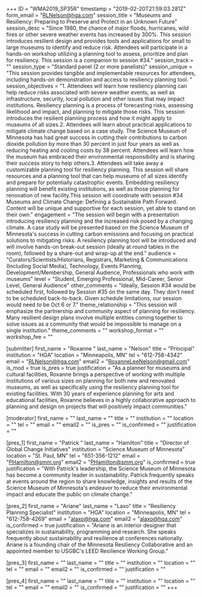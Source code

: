 +++
ID = "WMA2019_SP35R"
timestamp = "2019-02-20T21:59:03.281Z"
form_email = "RLNelson@hga.com"
session_title = "Museums and Resiliency: Preparing to Preserve and Protect in an Unknown Future"
session_desc = "Since 1980, the chance of major floods, hurricanes, wild fires or other severe weather events has increased by 300%. This session introduces resilient design and provides tools and applications for small to large museums to identify and reduce risk. Attendees will participate in a hands-on workshop utilizing a planning tool to assess, prioritize and plan for resiliency. This session is a companion to session #34."
session_track = ""
session_type = "Standard panel (2 or more panelists)"
session_unique = "This session provides tangible and implementable resources for attendees, including hands-on demonstration and access to resiliency planning tool. "
session_objectives = "1. Attendees will learn how resiliency planning can help reduce risks associated with severe weather events, as well as infrastructure, security, local pollution and other issues that may impact institutions. Resiliency planning is a process of forecasting risks, assessing likelihood and impact, and planning to mitigate those risks. This session introduces the resilient planning process and how it might apply to museums of all sizes.2. Attendees will learn about practical applications to mitigate climate change based on a case study. The Science Museum of Minnesota has had great success in cutting their contributions to carbon dioxide pollution by more than 30 percent in just four years as well as reducing heating and cooling costs by 38 percent. Attendees will learn how the museum has embraced their environmental responsibility and is sharing their success story to help others.3. Attendees will take away a customizable planning tool for resiliency planning. This session will share resources and a planning tool that can help museums of all sizes identify and prepare for potentially catastrophic events. Embedding resiliency planning will benefit existing institutions, as well as those planning for renovation of new facility.This session will coordinate with session #34 Museums and Climate Change: Defining a Sustainable Path Forward. Content will be unique and supportive for each session, yet able to stand on their own."
engagement = "The session will begin with a presentation introducing resiliency planning and the increased risk posed by a changing climate. A case study will be presented based on the Science Museum of Minnesota's success in cutting carbon emissions and focusing on practical solutions to mitigating risks. A resiliency planning tool will be introduced and will involve hands-on break-out session (ideally at round tables in the room), followed by a share-out and wrap-up at the end."
audience = "Curators/Scientists/Historians, Registrars, Marketing & Communications (Including Social Media), Technology, Events Planning, Development/Membership, General Audience, Professionals who work with museums"
level = "Student, Emerging Professional, Mid-Career, Senior Level, General Audience"
other_comments = "Ideally, Session #34 would be scheduled first, followed by Session #35 on the same day. They don't need to be scheduled back-to-back. Given schedule limitations, our session would need to be Oct 6 or 7."
theme_relationship = "This session will emphasize the partnership and community aspect of planning for resiliency. Many resilient design plans involve multiple entities coming together to solve issues as a community that would be impossible to manage on a single institution."
theme_comments = ""
workshop_format = ""
workshop_fee = ""

[submitter]
first_name = "Roxanne "
last_name = "Nelson"
title = "Principal"
institution = "HGA"
location = "Minneapolis, MN"
tel = "612-758-4342"
email = "RLNelson@hga.com"
email2 = "RoxanneLeeNelson@gmail.com"
is_mod = true
is_pres = true
justification = "As a planner for museums and cultural facilities, Roxanne brings a perspective of working with multiple institutions of various sizes on planning for both new and renovated museums, as well as specifically using the resiliency planning tool for existing facilities. With 30 years of experience planning for arts and educational facilities, Roxanne believes in a highly collaborative approach to planning and design on projects that will positively impact communities."

[moderator]
first_name = ""
last_name = ""
title = ""
institution = ""
location = ""
tel = ""
email = ""
email2 = ""
is_pres = ""
is_confirmed = ""
justification = ""

[pres_1]
first_name = "Patrick "
last_name = "Hamilton"
title = "Director of Global Change Initiatives"
institution = "Science Museum of Minnesota"
location = "St. Paul, MN"
tel = "651-356-1212"
email = "PHamilton@smm.org"
email2 = "PHamilton@smm.org"
is_confirmed = true
justification = "With Patrick's leadership, the Science Museum of Minnesota has become a community leader in sustainability. Patrick frequently speaks at events around the region to share knowledge, insights and results of the Science Museum of Minnesota's endeavor to reduce their environmental impact and educate the public on climate change."

[pres_2]
first_name = "Ariane"
last_name = "Laxo"
title = "Resiliency Planning Specialist"
institution = "HGA"
location = "Minneapolis, MN"
tel = "612-758-4269"
email = "alaxo@hga.com"
email2 = "alaxo@hga.com"
is_confirmed = true
justification = "Ariane is an interior designer that specializes in sustainability, programming and research. She speaks frequently about sustainability and resilience at conferences nationally. Ariane is a founding chair of the Minnesota Resiliency Collaborative and an appointed member to USGBC's LEED Resilience Working Group."

[pres_3]
first_name = ""
last_name = ""
title = ""
institution = ""
location = ""
tel = ""
email = ""
email2 = ""
is_confirmed = ""
justification = ""

[pres_4]
first_name = ""
last_name = ""
title = ""
institution = ""
location = ""
tel = ""
email = ""
email2 = ""
is_confirmed = ""
justification = ""
+++
